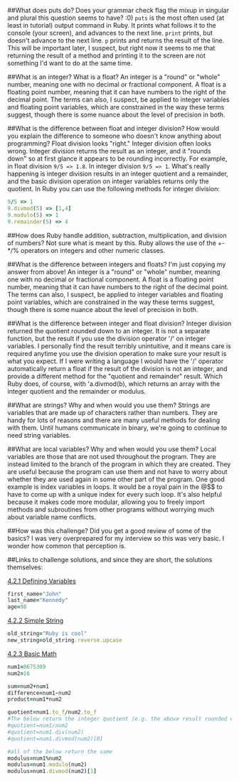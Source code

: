 ##What does puts do?
Does your grammar check flag the mixup in singular and plural this question seems to have? :0)
`puts` is the most often used (at least in tutorial) output command in Ruby. It prints what follows it to the console (your screen), and advances to the next line. `print` prints, but doesn't advance to the next line. `p` prints and returns the result of the line. This will be important later, I suspect, but right now it seems to me that returning the result of a method and printing it to the screen are not something I'd want to do at the same time.

##What is an integer? What is a float?
An integer is a "round" or "whole" number, meaning one with no decimal or fractional component. A float is a floating point number, meaning that it can have numbers to the right of the decimal point. The terms can also, I suspect, be applied to integer variables and floating point variables, which are constrained in the way these terms suggest, though there is some nuance about the level of precision in both.

##What is the difference between float and integer division? How would you explain the difference to someone who doesn't know anything about programming?
Float division looks "right." Integer division often looks wrong. Integer division returns the result as an integer, and it "rounds down" so at first glance it appears to be rounding incorrectly. For example, in float division `9/5 => 1.8`. In integer division `9/5 => 1`. What's really happening is integer division results in an integer quotient and a remainder, and the basic division operation on integer variables returns only the quotient. In Ruby you can use the following methods for integer division:
```ruby
9/5 => 1
9.divmod(5) => [1,4]
9.modulo(5) => 1
9.remainder(5) => 4
```

##How does Ruby handle addition, subtraction, multiplication, and division of numbers?
Not sure what is meant by this. Ruby allows the use of the +-*/% operators on integers and other numeric classes.

##What is the difference between integers and floats?
I'm just copying my answer from above! An integer is a "round" or "whole" number, meaning one with no decimal or fractional component. A float is a floating point number, meaning that it can have numbers to the right of the decimal point. The terms can also, I suspect, be applied to integer variables and floating point variables, which are constrained in the way these terms suggest, though there is some nuance about the level of precision in both.

##What is the difference between integer and float division?
Integer division returned the quotient rounded down to an integer. It is not a separate function, but the result if you use the division operator '/' on integer variables. I personally find the result terribly unintuitive, and it means care is required anytime you use the division operation to make sure your result is what you expect. If I were writing a language I would have the '/' operator automatically return a float if the result of the division is not an integer, and provide a different method for the "quotient and remainder" result. Which Ruby does, of course, with 'a.divmod(b), which returns an array with the integer quotient and the remainder or modulus.

##What are strings? Why and when would you use them?
Strings are variables that are made up of characters rather than numbers. They are handy for lots of reasons and there are many useful methods for dealing with them. Until humans communicate in binary, we're going to continue to need string variables.

##What are local variables? Why and when would you use them?
Local variables are those that are not used throughout the program. They are instead limited to the branch of the program in which they are created. They are useful because the program can use them and not have to worry about whether they are used again in some other part of the program. One good example is index variables in loops. It would be a royal pain in the @$$ to have to come up with a unique index for every such loop. It's also helpful because it makes code more modular, allowing you to freely import methods and subroutines from other programs without worrying much about variable name conflicts.

##How was this challenge? Did you get a good review of some of the basics?
I was very overprepared for my interview so this was very basic. I wonder how common that perception is.

##Links to challenge solutions, and since they are short, the solutions themselves:

[4.2.1 Defining Variables](https://github.com/JonClayton/phase-0/blob/master/week-4/defining-variables.rb) 
```ruby
first_name="John"
last_name="Kennedy"
age=98
```

[4.2.2 Simple String](https://github.com/JonClayton/phase-0/blob/master/week-4/simple-string.rb)
```ruby
old_string="Ruby is cool"
new_string=old_string.reverse.upcase
```

[4.2.3 Basic Math](https://github.com/JonClayton/phase-0/blob/master/week-4/basic-math.rb)
```ruby
num1=8675309
num2=16

sum=num2+num1
difference=num1-num2
product=num1*num2

quotient=num1.to_f/num2.to_f
#The below return the integer quotient (e.g. the above result rounded down)
#quotient=num1/num2
#quotient=num1.div(num2)
#quotient=num1.divmod(num2)[0]

#all of the below return the same
modulus=num1%num2
modulus=num1.modulo(num2)
modulus=num1.divmod(num2)[1]
```

